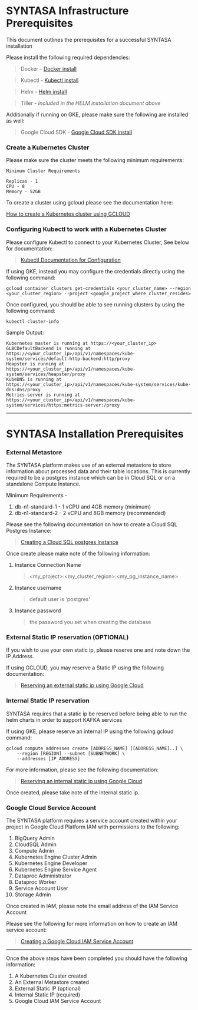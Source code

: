 # SYNTASA Infrastructure Prerequisites
This document outlines the prerequisites for a successful SYNTASA installation

Please install the following required dependencies:

> Docker - [Docker install](https://docs.docker.com/install/)

> Kubectl - [Kubectl install](https://kubernetes.io/docs/tasks/tools/install-kubectl/)

> Helm - [Helm install](https://helm.sh/docs/intro/install/)

> Tiller - *Included in the HELM installation document above*

Additionally if running on GKE, please make sure the following are installed as well:

> Google Cloud SDK - [Google Cloud SDK install](https://cloud.google.com/sdk/)

### Create a Kubernetes Cluster

Please make sure the cluster meets the following minimum requirements:
```
Minimum Cluster Requirements

Replicas - 1
CPU - 8
Memory - 52GB
```

To create a cluster using gcloud please see the documentation here:

[How to create a Kubernetes cluster using GCLOUD](https://cloud.google.com/kubernetes-engine/docs/how-to/creating-a-cluster)

### Configuring Kubectl to work with a Kubernetes Cluster

Please configure Kubectl to connect to your Kubernetes Cluster, See below for documentation:

> [Kubectl Documentation for Configuration](https://kubernetes.io/docs/tasks/tools/install-kubectl/#verifying-kubectl-configuration)

If using GKE, instead you may configure the credentials directly using the following command:

```
gcloud container clusters get-credentials <your_cluster_name> --region <your_cluster_region> --project <google_project_where_cluster_resides>
```

Once configured, you should be able to see running clusters by using the following command:

```
kubectl cluster-info
```

Sample Output:
```
Kubernetes master is running at https://<your_cluster_ip>
GLBCDefaultBackend is running at https://<your_cluster_ip>/api/v1/namespaces/kube-system/services/default-http-backend:http/proxy
Heapster is running at https://<your_cluster_ip>/api/v1/namespaces/kube-system/services/heapster/proxy
KubeDNS is running at https://<your_cluster_ip>/api/v1/namespaces/kube-system/services/kube-dns:dns/proxy
Metrics-server is running at https://<your_cluster_ip>/api/v1/namespaces/kube-system/services/https:metrics-server:/proxy
```

---

# SYNTASA Installation Prerequisites

### External Metastore
The SYNTASA platform makes use of an external metastore to store information about processed data and their table locations.
This is currently required to be a postgres instance which can be in Cloud SQL or on a standalone Compute Instance.

Minimum Requirements -

1. db-n1-standard-1 - 1 vCPU and 4GB memory (minimum)
2. db-n1-standard-2 - 2 vCPU and 8GB memory (recommended)

Please see the following documentation on how to create a Cloud SQL Postgres Instance:

> [Creating a Cloud SQL postgres Instance](https://cloud.google.com/sql/docs/postgres/create-instance)

Once create please make note of the following information:

1. Instance Connection Name
    > <my_project>:<my_cluster_region>:<my_pg_instance_name>
2. Instance username
    > default user is 'postgres'
3. Instance password 
    > the password you set when creating the database 

### External Static IP reservation (OPTIONAL)
If you wish to use your own static ip, please reserve one and note down the IP Address.

If using GCLOUD, you may reserve a Static IP using the following documentation:

> [Reserving an external static ip using Google Cloud](https://cloud.google.com/compute/docs/ip-addresses/reserve-static-external-ip-address)


### Internal Static IP reservation
SYNTASA requires that a static ip be reserved before being able to run the helm charts in order to support KAFKA services

If using GKE, please reserve an internal IP using the following gcloud command:

```
gcloud compute addresses create [ADDRESS_NAME] [[ADDRESS_NAME]..] \
    --region [REGION] --subnet [SUBNETWORK] \
    --addresses [IP_ADDRESS]
```

For more information, please see the following documentation:

> [Reserving an internal static ip using Google Cloud](https://cloud.google.com/compute/docs/ip-addresses/reserve-static-internal-ip-address)

Once created, please take note of the internal static ip.


### Google Cloud Service Account
The SYNTASA platform requires a service account created within your project in Google Cloud Platform IAM with permissions to the following:

1. BigQuery Admin
2. CloudSQL Admin
3. Compute Admin
4. Kubernetes Engine Cluster Admin
5. Kubernetes Engine Developer
6. Kubernetes Engine Service Agent
7. Dataproc Administrator
8. Dataproc Worker
9. Service Account User
10. Storage Admin

Once created in IAM, please note the email address of the IAM Service Account

Please see the following for more information on how to create an IAM service account:

> [Creating a Google Cloud IAM Service Account](https://cloud.google.com/compute/docs/access/create-enable-service-accounts-for-instances)

---

Once the above steps have been completed you should have the following information:

1. A Kubernetes Cluster created
2. An External Metastore created
3. External Static IP (optional)
4. Internal Static IP (required)
5. Google Cloud IAM Service Account
